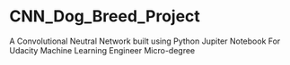 # CNN_Dog_Breed_Project
A Convolutional Neutral Network built using Python Jupiter Notebook For Udacity Machine Learning Engineer Micro-degree
